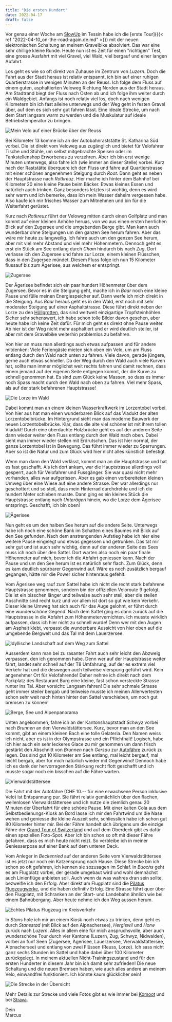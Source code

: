 ```yaml
---
title: "Die ersten Hundert"
date: 2022-04-17
draft: false
---
```


Vor genau einer Woche am [SlowUp](https://www.slowup.ch/) im Tessin habe ich die [erste Tour]({{< ref "2022-04-10_on-the-road-again.de.md" >}}) mit der neuen elektronischen Schaltung an meinem Gravelbike absolviert. Das war eine sehr chillige kleine Runde. Heute nun ist es Zeit für einen "richtigen" Test, eine grosse Ausfahrt mit viel Gravel, viel Wald, viel bergauf und einer langen Abfahrt.

Los geht es wie so oft direkt von Zuhause im Zentrum von *Luzern*. Doch die Fahrt aus der Stadt heraus ist relativ entspannt, ich bin auf einer ruhigen Quartierstrasse in wenigen Minuten an der Reuss. Ich folge dem Fluss auf einem guten, asphaltierten Veloweg Richtung Norden aus der Stadt heraus. Am Stadtrand biegt der Fluss nach Osten ab und ich folge ihm weiter durch ein Waldgebiet. Anfangs ist noch relativ viel los, doch nach wenigen Kilometern bin ich fast alleine unterwegs und der Weg geht in festen Gravel über, auf dem es sich sehr gut fahren lässt. Eine ideale Strecke, um nach dem Start langsam warm zu werden und die Muskulatur auf ideale Betriebstemperatur zu bringen.

![Mein Velo auf einer Brücke über der Reuss](/images/blog/2022-04-17_001.jpg)

Bei Kilometer 13 komme ich an der Autobahnraststätte St. Katharina Süd vorbei. Die ist direkt vom Veloweg aus zugänglich und bietet für Velofahrer Tische und Stühle, um selbst mitgebrachte Speisen oder im Tankstellenshop Erworbenes zu verzehren. Aber ich bin erst wenige Minuten unterwegs, also fahre ich (wie immer an dieser Stelle) vorbei. Kurz nach der Raststätte überquere ich den Fluss und fahre auf Quartierstrasse mit einer schönen angenehmen Steigung durch *Root*. Dann geht es neben der Hauptstrasse nach *Rotkreuz*. Hier mache ich hinter dem Bahnhof bei Kilometer 20 eine kleine Pause beim Bäcker. Etwas kleines Essen und natürlich auch trinken. Ganz besonders letztes ist wichtig, denn es wird sehr warm und ich bemerke, dass ich mein Wasser daheim vergessen habe. Also kaufe ich mir frisches Wasser zum Mitnehmen und bin für die Weiterfahrt gerüstet.

Kurz nach *Rotkreuz* führt der Veloweg mitten durch einen Golfplatz und man kommt auf einer kleinen Anhöhe heruas, von wo aus einen ersten herrlichen Blick auf den Zugersee und die umgebenden Berge gibt. Man kann auch wunderbar ohne Steigungen um den ganzen See herum fahren. Aber das wäre mir heute zu langweilig. Ich fahre auch um den genzen See herum, aber mit viel mehr Abstand und viel mehr Höhenmetern. Dennoch geht es erst ein Stück am See entlang durch *Cham* hindurch bis nach *Zug*. Dort verlasse ich den Zugersee und fahre zur Lorze, einem kleinen Flüsschen, dass in den Zugersee mündet. Diesem Fluss folge ich nun 15 Kilometer flussauf bis zum Ägerisee, aus welchem er entspringt.

![Zugersee](/images/blog/2022-04-17_002.jpg)

Der Ägerisee befindet sich ein paar hundert Höhenmeter über dem Zugersee. Bevor es in die Steigung geht, mache ich in *Baar* noch eine kleine Pause und fülle meinen Energiespeicher auf. Dann werfe ich mich direkt in die Steigung. Aus *Baar* heraus geht es in den Wald, erst noch mit sehr moderater Steigung auf einer Asphaltstrasse. Diese führt direkt neben der Lorze zu den [Höllgrotten](https://www.hoellgrotten.ch/), das sind weltweit einzigartige Tropfsteinhöhlen. Sicher sehr sehenswert, ich habe schon tolle Bilder davon gesehen, aber heute habe ich keine Zeit dafür. Für mich geht es direkt ohne Pause weiter. Ab hier ist der Weg nicht mehr asphaltiert und er wird deutlich steiler, ist aber mit dem Gravelbike weiterhin problemlos zu befahren.

Von hier an muss man allerdings auch etwas aufpassen und für andere mitdenken: Viele Feriengäste mieten sich oben ein Velo, um am Fluss entlang durch den Wald nach unten zu fahren. Viele davon, gerade jüngere, gerne auch etwas schneller. Da der Weg durch den Wald auch viele Kurven hat, sollte man immer möglichst weit rechts fahren und damit rechnen, dass einem jemand auf der eigenen Seite entgegen kommt, der die Kurve zu schnell genommen hat. Es sind zum Glück keine Massen, so dass es immer noch Spass macht durch den Wald nach oben zu fahren. Viel mehr Spass, als auf der stark befahrenen Hauptstrasse!

![Die Lorze im Wald](/images/blog/2022-04-17_003.jpg)

Dabei kommt man an einem kleinen Wasserkraftwerk im Lorzentobel vorbei. Von hier aus hat man einen wunderbaren Blick auf das Viadukt der alten Lorzentobelbrücke. Im Hintergrund sieht man das moderne Bauwerk der neuen Lorzentobelbrücke. Klar, dass die alte viel schöner ist mit ihrem tollen Viadukt! Durch eine überdachte Holzbrücke geht es auf der anderen Seite dann wieder weiter den Fluss entlang durch den Wald nach oben. Dabei sieht man immer wieder stellen mit Erdrutschen. Das ist hier normal, der ganze Lorzentobel ist in Bewegung. Das führt immer wieder zu Sperrungen. Aber so ist die Natur und zum Glück wird hier nicht alles künstlich befestigt.

Wenn man dann den Wald verlässt, kommt man an die Hauptstrasse und hat es fast geschafft. Als ich dort ankam, war die Hauptstrasse allerdings voll gesperrt, auch für Velofahrer und Fussgänger. Sie war quasi nicht mehr vorhanden, alles war aufgerissen. Aber es gab einen vorbereiteten kleinen Umweg über eine Wiese auf eine andere Strasse. Der war allerdings nur geschottert und so steil, dass mein Hinterrad durchdrehte und ich die hundert Meter schieben musste. Dann ging es ein kleines Stück die Hauptstrasse entlang nach *Unterägeri* hinein, wo die Lorze dem Ägerisee entspringt. Geschafft, ich bin oben!

![Ägerisee](/images/blog/2022-04-17_004.jpg)

Nun geht es um den halben See herum auf die andere Seite. Unterwegs habe ich noch eine schöne Bank im Schatten eines Baumes mit Blick auf den See gefunden. Nach dem anstrengenden Aufstieg habe ich hier eine weitere Pause eingelegt und etwas gegessen und getrunken. Das tat mir sehr gut und ist auch sehr wichtig, denn auf der anderen Seite des Sees muss ich noch über den Sattel. Dort warten also noch ein paar finale Höhenmeter auf mich, bevor ich die Abfahrt geniessen kann. Nach der Pause und um den See herum ist es natürlich sehr flach. Zum Glück, denn es kam deutlich spürbarer Gegenwind auf. Wäre es noch zusätzlich bergauf gegangen, hätte mir die Power sicher hintenraus gefehlt.

Vom Ägerisee weg rauf zum Sattel habe ich nicht die recht stark befahrene Hauptstrasse genommen, sondern bin der offiziellen Veloroute 9 gefolgt. Die ist ein bisschen länger und teilweise auch sehr steil, aber die steilen Abschnitte sind recht kurz und vor allem ist dort so gut wie kein Verkehr. Dieser kleine Umweg hat sich auch für das Auge gelohnt, er führt durch eine wunderschöne Gegend. Nach dem Sattel ging es dann zurück auf die Hauptstrasse in die Abfahrt zum Höhenmetervernichten. Ich musste wirklich aufpassen, dass ich hier nicht zu schnell wurde! Denn wer mit den Augen am Asphalt klebt, verpasst die wunderbare Aussicht von hier oben auf die umgebende Bergwelt und das Tal mit dem Lauerzersee.

![Idyllische Landschaft auf dem Weg zum Sattel](/images/blog/2022-04-17_005.jpg)

Ausserdem kann man bei zu rasanter Fahrt auch sehr leicht den Abzweig verpassen, den ich genommen habe. Denn wer auf der Hauptstrasse weiter fährt, landet sehr schnell auf der T8 Umfahrung, auf der es extrem viel Verkehr hat und die deswegen auch teilweise vierspurig geführt wird. Kein angenehmer Ort für Velofahrende! Daher nehme ich direkt nach dem Parkplatz des Restaurant Burg eine kleine, fast schon versteckte Strasse runter ins Tal. Aber vorsicht: Langsam fahren! Die sehr schmale Strasse geht immer steiler bergab und teilweise musste ich meinen Allerwertesten schon sehr weit nach hinten hinter den Sattel verschieben, um noch gut bremsen zu können!

![Berge, See und Alpenpanorama](/images/blog/2022-04-17_006.jpg)

Unten angekommen, fahre ich an der Kantonshauptstadt *Schwyz* vorbei nach *Brunnen* an den Vierwaldstättersee. Kurz, bevor man an den See kommt, gibt an einem kleinen Bach eine tolle Gelateria. Den Namen weiss ich nicht, aber es ist in der Olympstrasse und ein Pflichthalt! Logisch, habe ich hier auch ein sehr leckeres Glace zu mir genommen um dann frisch gestärkt den Abschnitt von *Brunnen* nach *Gersau* zur [Autofähre](https://www.autofaehre.ch/) zurück zu legen. Das sind gut 10 Kilometer am See entlang, mal leicht bergauf, mal leicht bergab, aber für mich natürlich wieder mit Gegenwind! Dennoch habe ich es dank der hervorragenden Stärkung recht flott geschafft und ich musste sogar noch ein bisschen auf die Fähre warten.

![Vierwaldstättersee](/images/blog/2022-04-17_007.jpg)

Die Fahrt mit der Autofähre (CHF 10.-- für eine erwachsene Person inklusive Velo) ist Entspannung pur. Sie fährt relativ gemächlich über den flachen, wellenlosen Vierwaldstättersee und ich nutze die ziemlich genau 20 Minuten der Überfahrt für eine schöne Pause. Mit einer kalten Cola aus dem Selbstbedienungs-Kiosk an Bord lasse ich mir den Fahrtwind um die Nase wehen und geniesse die kleine Auszeit sehr, schliesslich habe ich schon gut 80 Kilometer hinter mir. Bei der Fähre handelt sich übrigens um die einzige Fähre der [Grand Tour of Switzerland](https://grandtour.myswitzerland.com/) und auf dem Oberdeck gibt es dafür einen speziellen Foto-Spot. Aber ich bin schon so oft mit dieser Fähre gefahren, dass es mich heute nicht reizt. So verbleibe ich in meiner Geniesserpose auf einer Bank auf dem unteren Deck.

Vom Anleger in *Beckenried* auf der anderen Seite vom Vierwaldstättersee ist es jetzt nur noch ein Katzensprung nach Hause. Diese Strecke bin ich schon so oft gefahren, ich kennen sie sozusagen im Schlaf. in *Buochs* geht es am Flugplatz vorbei, der gerade umgebaut wird und wohl demnächst auch Linienflüge anbieten soll. Auch wenn da was wahres dran sein sollte, bezweifle ich den Erfolg. Aber direkt am Flugplatz sind die [Pilatus Flugzeugwerke](https://www.pilatus-aircraft.com/), und die haben definitiv Erfolg. Eine Strasse führt quer über den Flugplatz, mit Schranken an der Start- und Landebahn ähnlich wie bei einem Bahnübergang. Aber heute nehme ich den Weg aussen herum.

![Echtes Pilatus Flugzeug im Kreisverkehr](/images/blog/2022-04-17_008.jpg)

In *Stans* hole ich mir an einem Kiosk noch etwas zu trinken, denn geht es durch *Stansstad* (mit Blick auf den Alpnachersee), *Hergiswil* und *Horw* zurück nach *Luzern*. Alles in allem eine für mich anspruchsvolle, aber auch wunderschöne Tour durch vier Kantone (Luzern, Zug, Schwyz, Nidwalden), vorbei an fünf Seen (Zugersee, Ägerisee, Lauerzersee, Vierwaldstättersee, Alpnachersee) und entlang von zwei Flüssen (Reuss, Lorze). Ich sass nicht ganz sechs Stunden im Sattel und habe dabei über 100 Kilometer zurückgelegt. In meinem aktuellen Nicht-Trainingszustand und für den ersten Hunderter in diesem Jahr bin ich damit sehr zufrieden! Die neue Schaltung und die neuen Bremsen haben, wie auch alles andere an meinem Velo, einwandfrei funktioniert. Ich könnte kaum glücklicher sein!

![Die Strecke in der Übersicht](/images/blog/2022-04-17_komoot.png)

Mehr Details zur Strecke und viele Fotos gibt es wie immer bei [Komoot](https://www.komoot.de/tour/740691009/zoom) und bei [Strava](https://www.strava.com/activities/6998174111).

Dein  
Marcus

